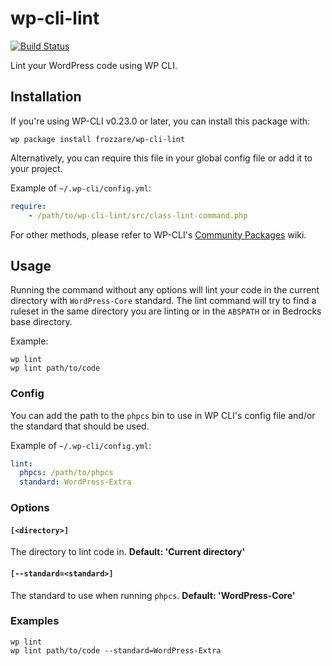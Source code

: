 # wp-cli-lint

[![Build Status](https://travis-ci.org/frozzare/wp-cli-lint.svg)](https://travis-ci.org/frozzare/wp-cli-lint)

Lint your WordPress code using WP CLI.

## Installation

If you're using WP-CLI v0.23.0 or later, you can install this package with:

```
wp package install frozzare/wp-cli-lint
```

Alternatively, you can require this file in your global config file or add it to your project.

Example of `~/.wp-cli/config.yml`:
```yaml
require:
	- /path/to/wp-cli-lint/src/class-lint-command.php
```

For other methods, please refer to WP-CLI's [Community Packages](https://github.com/wp-cli/wp-cli/wiki/Community-Packages) wiki.

## Usage

Running the command without any options will lint your code in the current directory with `WordPress-Core` standard. The lint command will try to find a ruleset in the same directory you are linting or in the `ABSPATH` or in Bedrocks base directory.

Example:

```
wp lint
wp lint path/to/code
```

### Config

You can add the path to the `phpcs` bin to use in WP CLI's config file and/or the standard that should be used.

Example of `~/.wp-cli/config.yml`:

```yaml
lint:
  phpcs: /path/to/phpcs
  standard: WordPress-Extra
```

### Options

#### `[<directory>]`
The directory to lint code in. **Default: 'Current directory'**

#### `[--standard=<standard>]`
The standard to use when running `phpcs`. **Default: 'WordPress-Core'**

### Examples
```
wp lint
wp lint path/to/code --standard=WordPress-Extra
```
